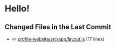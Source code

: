 # Hello!

<!-- CHANGED_FILES_START -->
## Changed Files in the Last Commit
- ✏️ [profile-website/src/app/layout.js](./profile-website/src/app/layout.js) (17 lines)
<!-- CHANGED_FILES_END -->
